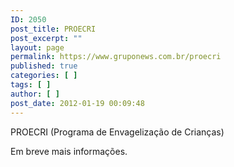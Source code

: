 ```yaml
---
ID: 2050
post_title: PROECRI
post_excerpt: ""
layout: page
permalink: https://www.gruponews.com.br/proecri
published: true
categories: [ ]
tags: [ ]
author: [ ]
post_date: 2012-01-19 00:09:48
---
```

PROECRI (Programa de Envagelização de Crianças)

Em breve mais informações.